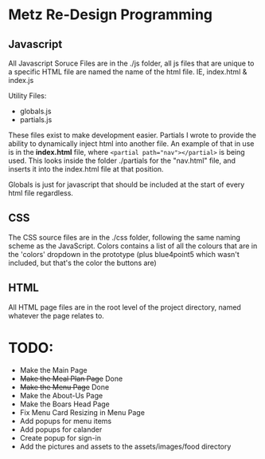 # Metz Re-Design Programming

## Javascript
All Javascript Soruce Files are in the ./js folder, all js files that are unique to a specific HTML file are named the name of the html file. IE, index.html & index.js

Utility Files:
- globals.js
- partials.js

These files exist to make development easier. Partials I wrote to provide the ability to dynamically inject html into another file. An example of that in use is in the **index.html** file, where ``<partial path="nav"></partial>`` is being used. This looks inside the folder ./partials for the "nav.html" file, and inserts it into the index.html file at that position.

Globals is just for javascript that should be included at the start of every html file regardless.

## CSS
The CSS source files are in the ./css folder, following the same naming scheme as the JavaScript. Colors contains a list of all the colours that are in the 'colors' dropdown in the prototype (plus blue4point5 which wasn't included, but that's the color the buttons are)

## HTML
All HTML page files are in the root level of the project directory, named whatever the page relates to.

# TODO:
- Make the Main Page
- ~~Make the Meal Plan Page~~ Done
- ~~Make the Menu Page~~ Done
- Make the About-Us Page
- Make the Boars Head Page
- Fix Menu Card Resizing in Menu Page
- Add popups for menu items
- Add popups for calander
- Create popup for sign-in
- Add the pictures and assets to the assets/images/food directory
